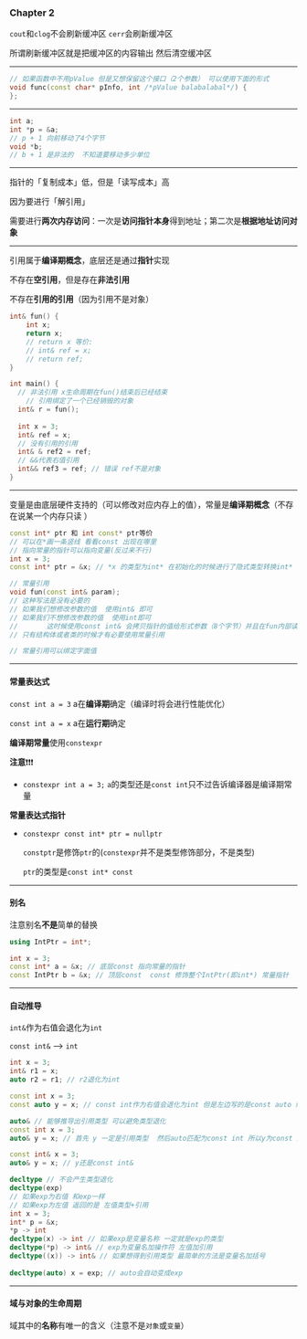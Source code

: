 ### Chapter 2 

`cout`和`clog`不会刷新缓冲区  `cerr`会刷新缓冲区

所谓刷新缓冲区就是把缓冲区的内容输出  然后清空缓冲区

---

```c++
// 如果函数中不用pValue 但是又想保留这个接口（2个参数） 可以使用下面的形式
void func(const char* pInfo, int /*pValue balabalabal*/) {
};
```

---

```c++
int a;
int *p = &a;
// p + 1 向前移动了4个字节
void *b;
// b + 1 是非法的  不知道要移动多少单位
```

---

指针的「复制成本」低，但是「读写成本」高

因为要进行「解引用」

需要进行**两次内存访问**：一次是**访问指针本身**得到地址；第二次是**根据地址访问对象**

----

 引用属于**编译期概念**，底层还是通过**指针**实现

不存在**空引用**，但是存在**非法引用**

不存在**引用的引用**（因为引用不是对象）

```c++
int& fun() {
	int x;
	return x;
	// return x 等价:
	// int& ref = x;
	// return ref;
}

int main() {
  // 非法引用 x生命周期在fun()结束后已经结束
 	// 引用绑定了一个已经销毁的对象
  int& r = fun();
  
  int x = 3;
  int& ref = x;
  // 没有引用的引用
  int& & ref2 = ref;
  // &&代表右值引用
  int&& ref3 = ref; // 错误 ref不是对象
}
```

---

变量是由底层硬件支持的（可以修改对应内存上的值），常量是**编译期概念**（不存在说某一个内存只读 ）

```c++
const int* ptr 和 int const* ptr等价
// 可以在*画一条竖线 看看const 出现在哪里
// 指向常量的指针可以指向变量(反过来不行)
int x = 3;
const int* ptr = &x; // *x 的类型为int* 在初始化的时候进行了隐式类型转换int* --> const int*

// 常量引用
void fun(const int& param);
// 这种写法是没有必要的
// 如果我们想修改参数的值  使用int& 即可
// 如果我们不想修改参数的值  使用int即可
// 		 这时候使用const int& 会拷贝指针的值给形式参数（8个字节）并且在fun内部读取x时需要解引用 降低了效率
// 只有结构体或者类的时候才有必要使用常量引用

// 常量引用可以绑定字面值
```

---

#### 常量表达式

`const int a = 3`  a在**编译期**确定（编译时将会进行性能优化）

`const int a = x`  a在**运行期**确定

**编译期常量**使用`constexpr`

**注意**:exclamation::exclamation::exclamation: 

- `constexpr int a = 3;`  `a`的类型还是`const int`只不过告诉编译器是编译期常量

**常量表达式指针**

- `constexpr const int* ptr = nullptr` 

   `constptr`是修饰`ptr`的(`constexpr`并不是类型修饰部分，不是类型)  

  `ptr`的类型是`const int* const`

---

#### 别名

注意别名**不是**简单的替换

```c++
using IntPtr = int*;

int x = 3;
const int* a = &x; // 底层const 指向常量的指针
const IntPtr b = &x; // 顶层const  const 修饰整个IntPtr(即int*) 常量指针
```

---

#### 自动推导 

`int&`作为右值会退化为`int`

`const int&` --> `int`

```c++
int x = 3;
int& r1 = x;
auto r2 = r1; // r2退化为int

const int x = 3;
const auto y = x; // const int作为右值会退化为int 但是左边写的是const auto 编译器会自动推断出一个最合适的类型 即const int

auto& // 能够推导出引用类型 可以避免类型退化
const int x = 3;
auto& y = x; // 首先 y 一定是引用类型  然后auto匹配为const int 所以y为const int&

const int& x = 3;
auto& y = x; // y还是const int&

decltype // 不会产生类型退化
decltype(exp)
// 如果exp为右值 和exp一样
// 如果exp为左值 返回的是 左值类型+引用
int x = 3;
int* p = &x;
*p -> int
decltype(x) -> int // 如果exp是变量名称 一定就是exp的类型
decltype(*p) -> int& // exp为变量名加操作符 左值加引用
decltype((x)) -> int& // 如果想得到引用类型 最简单的方法是变量名加括号
  
decltype(auto) x = exp; // auto会自动变成exp
```

---

#### 域与对象的生命周期

域其中的**名称**有唯一的含义（注意不是`对象`或`变量`） 

